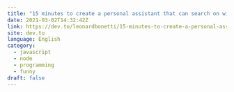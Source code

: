 ```yaml
---
title: "15 minutes to create a personal assistant that can search on wikipedia (and tell some horrible jokes)"
date: 2021-03-02T14:32:42Z
link: https://dev.to/leonardbonetti/15-minutes-to-create-a-personal-assistant-that-can-search-on-wikipedia-and-tell-some-horrible-jokes-1bc7?utm_medium=RSS&utm_source=news.12bit.vn
site: dev.to
language: English
category:
  - javascript
  - node
  - programming
  - funny
draft: false
---
```

